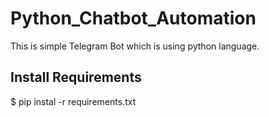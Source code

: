 # Python_Chatbot_Automation

This is simple Telegram Bot which is using python language.

 ## Install Requirements
  $ pip instal -r requirements.txt
  
 
